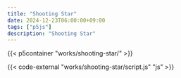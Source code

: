 ```yaml
---
title: "Shooting Star"
date: 2024-12-23T06:00:00+09:00
tags: ["p5js"]
description: "Shooting Star"
---
```


{{< p5container "works/shooting-star/" >}}

{{< code-external "works/shooting-star/script.js" "js" >}}
